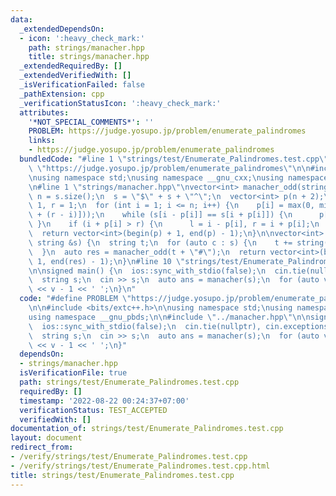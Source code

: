 ```yaml
---
data:
  _extendedDependsOn:
  - icon: ':heavy_check_mark:'
    path: strings/manacher.hpp
    title: strings/manacher.hpp
  _extendedRequiredBy: []
  _extendedVerifiedWith: []
  _isVerificationFailed: false
  _pathExtension: cpp
  _verificationStatusIcon: ':heavy_check_mark:'
  attributes:
    '*NOT_SPECIAL_COMMENTS*': ''
    PROBLEM: https://judge.yosupo.jp/problem/enumerate_palindromes
    links:
    - https://judge.yosupo.jp/problem/enumerate_palindromes
  bundledCode: "#line 1 \"strings/test/Enumerate_Palindromes.test.cpp\"\n#define PROBLEM\
    \ \"https://judge.yosupo.jp/problem/enumerate_palindromes\"\n\n#include <bits/extc++.h>\n\
    \nusing namespace std;\nusing namespace __gnu_cxx;\nusing namespace __gnu_pbds;\n\
    \n#line 1 \"strings/manacher.hpp\"\nvector<int> manacher_odd(string s) {\n  int\
    \ n = s.size();\n  s = \"$\" + s + \"^\";\n  vector<int> p(n + 2);\n  int l =\
    \ 1, r = 1;\n  for (int i = 1; i <= n; i++) {\n    p[i] = max(0, min(r - i, p[l\
    \ + (r - i)]));\n    while (s[i - p[i]] == s[i + p[i]]) {\n      p[i]++;\n   \
    \ }\n    if (i + p[i] > r) {\n      l = i - p[i], r = i + p[i];\n    }\n  }\n\
    \  return vector<int>(begin(p) + 1, end(p) - 1);\n}\n\nvector<int> manacher(const\
    \ string &s) {\n  string t;\n  for (auto c : s) {\n    t += string(\"#\") + c;\n\
    \  }\n  auto res = manacher_odd(t + \"#\");\n  return vector<int>(begin(res) +\
    \ 1, end(res) - 1);\n}\n#line 10 \"strings/test/Enumerate_Palindromes.test.cpp\"\
    \n\nsigned main() {\n  ios::sync_with_stdio(false);\n  cin.tie(nullptr), cin.exceptions(cin.failbit);\n\
    \  string s;\n  cin >> s;\n  auto ans = manacher(s);\n  for (auto v : ans) cout\
    \ << v - 1 << ' ';\n}\n"
  code: "#define PROBLEM \"https://judge.yosupo.jp/problem/enumerate_palindromes\"\
    \n\n#include <bits/extc++.h>\n\nusing namespace std;\nusing namespace __gnu_cxx;\n\
    using namespace __gnu_pbds;\n\n#include \"../manacher.hpp\"\n\nsigned main() {\n\
    \  ios::sync_with_stdio(false);\n  cin.tie(nullptr), cin.exceptions(cin.failbit);\n\
    \  string s;\n  cin >> s;\n  auto ans = manacher(s);\n  for (auto v : ans) cout\
    \ << v - 1 << ' ';\n}"
  dependsOn:
  - strings/manacher.hpp
  isVerificationFile: true
  path: strings/test/Enumerate_Palindromes.test.cpp
  requiredBy: []
  timestamp: '2022-08-22 00:24:37+07:00'
  verificationStatus: TEST_ACCEPTED
  verifiedWith: []
documentation_of: strings/test/Enumerate_Palindromes.test.cpp
layout: document
redirect_from:
- /verify/strings/test/Enumerate_Palindromes.test.cpp
- /verify/strings/test/Enumerate_Palindromes.test.cpp.html
title: strings/test/Enumerate_Palindromes.test.cpp
---
```

